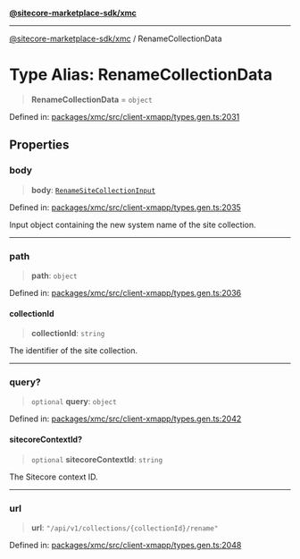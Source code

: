 [**@sitecore-marketplace-sdk/xmc**](../README.md)

***

[@sitecore-marketplace-sdk/xmc](../README.md) / RenameCollectionData

# Type Alias: RenameCollectionData

> **RenameCollectionData** = `object`

Defined in: [packages/xmc/src/client-xmapp/types.gen.ts:2031](https://github.com/Sitecore/sitecore-marketplace-sdk/blob/e87783cce9f115393973a45e109d17b99bf1df7e/packages/xmc/src/client-xmapp/types.gen.ts#L2031)

## Properties

### body

> **body**: [`RenameSiteCollectionInput`](RenameSiteCollectionInput.md)

Defined in: [packages/xmc/src/client-xmapp/types.gen.ts:2035](https://github.com/Sitecore/sitecore-marketplace-sdk/blob/e87783cce9f115393973a45e109d17b99bf1df7e/packages/xmc/src/client-xmapp/types.gen.ts#L2035)

Input object containing the new system name of the site collection.

***

### path

> **path**: `object`

Defined in: [packages/xmc/src/client-xmapp/types.gen.ts:2036](https://github.com/Sitecore/sitecore-marketplace-sdk/blob/e87783cce9f115393973a45e109d17b99bf1df7e/packages/xmc/src/client-xmapp/types.gen.ts#L2036)

#### collectionId

> **collectionId**: `string`

The identifier of the site collection.

***

### query?

> `optional` **query**: `object`

Defined in: [packages/xmc/src/client-xmapp/types.gen.ts:2042](https://github.com/Sitecore/sitecore-marketplace-sdk/blob/e87783cce9f115393973a45e109d17b99bf1df7e/packages/xmc/src/client-xmapp/types.gen.ts#L2042)

#### sitecoreContextId?

> `optional` **sitecoreContextId**: `string`

The Sitecore context ID.

***

### url

> **url**: `"/api/v1/collections/{collectionId}/rename"`

Defined in: [packages/xmc/src/client-xmapp/types.gen.ts:2048](https://github.com/Sitecore/sitecore-marketplace-sdk/blob/e87783cce9f115393973a45e109d17b99bf1df7e/packages/xmc/src/client-xmapp/types.gen.ts#L2048)
